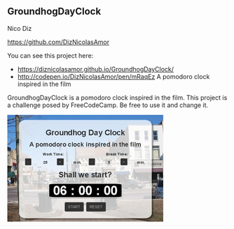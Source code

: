 ## GroundhogDayClock ##

Nico Diz

https://github.com/DizNicolasAmor

You can see this project here: 
- https://diznicolasamor.github.io/GroundhogDayClock/
- http://codepen.io/DizNicolasAmor/pen/mRaqEz
A pomodoro clock inspired in the film

GroundhogDayClock is a pomodoro clock inspired in the film. 
This project is a challenge posed by FreeCodeCamp. 
Be free to use it and change it. 

![GRClockReadme](/images/GRClockReadme.jpg?raw=true)

